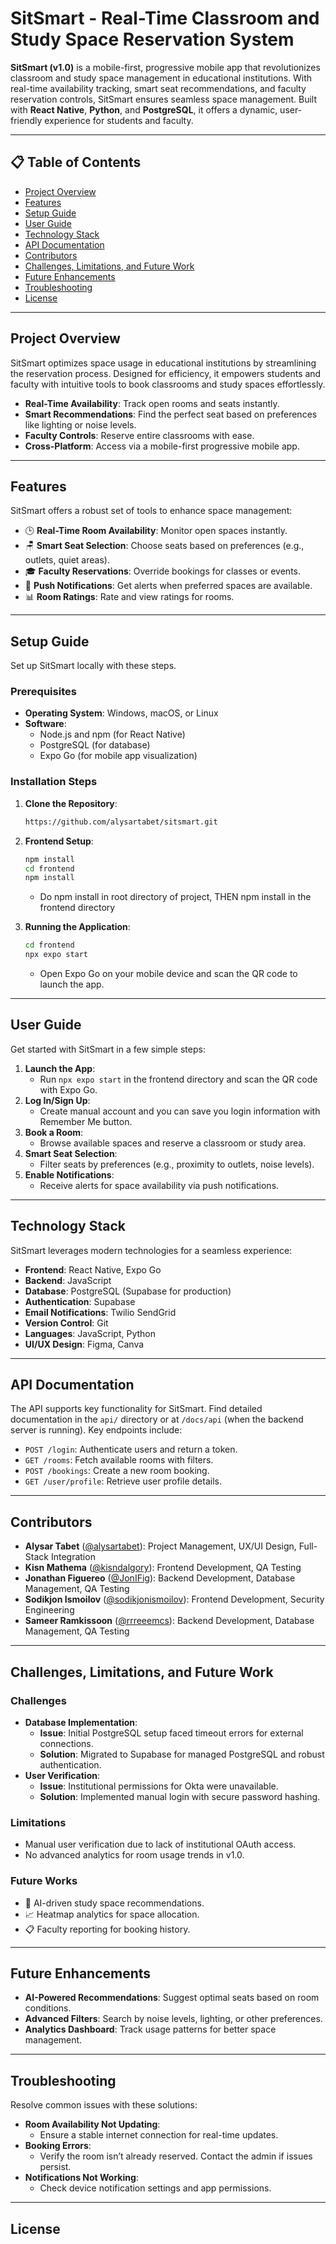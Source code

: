 # SitSmart - Real-Time Classroom and Study Space Reservation System
**SitSmart (v1.0)** is a mobile-first, progressive mobile app that revolutionizes classroom and study space management in educational institutions. With real-time availability tracking, smart seat recommendations, and faculty reservation controls, SitSmart ensures seamless space management. Built with **React Native**, **Python**, and **PostgreSQL**, it offers a dynamic, user-friendly experience for students and faculty.

---

## 📋 Table of Contents
- [Project Overview](#project-overview)
- [Features](#features)
- [Setup Guide](#setup-guide)
- [User Guide](#user-guide)
- [Technology Stack](#technology-stack)
- [API Documentation](#api-documentation)
- [Contributors](#contributors)
- [Challenges, Limitations, and Future Work](#challenges-limitations-and-future-work)
- [Future Enhancements](#future-enhancements)
- [Troubleshooting](#troubleshooting)
- [License](#license)

---

## Project Overview
SitSmart optimizes space usage in educational institutions by streamlining the reservation process. Designed for efficiency, it empowers students and faculty with intuitive tools to book classrooms and study spaces effortlessly.

- **Real-Time Availability**: Track open rooms and seats instantly.
- **Smart Recommendations**: Find the perfect seat based on preferences like lighting or noise levels.
- **Faculty Controls**: Reserve entire classrooms with ease.
- **Cross-Platform**: Access via a mobile-first progressive mobile app.

---

## Features 
SitSmart offers a robust set of tools to enhance space management:

- 🕒 **Real-Time Room Availability**: Monitor open spaces instantly.
- 🪑 **Smart Seat Selection**: Choose seats based on preferences (e.g., outlets, quiet areas).
- 🎓 **Faculty Reservations**: Override bookings for classes or events.
- 📩 **Push Notifications**: Get alerts when preferred spaces are available.
- 📊 **Room Ratings**: Rate and view ratings for rooms.

---

## Setup Guide
Set up SitSmart locally with these steps.

### Prerequisites
- **Operating System**: Windows, macOS, or Linux
- **Software**:
  - Node.js and npm (for React Native)
  - PostgreSQL (for database)
  - Expo Go (for mobile app visualization)

### Installation Steps
1. **Clone the Repository**:
   ```bash
   https://github.com/alysartabet/sitsmart.git
   ```

2. **Frontend Setup**:
   ```bash
   npm install
   cd frontend
   npm install
   ```
   - Do npm install in root directory of project, THEN npm install in the frontend directory

3. **Running the Application**:
   ```bash
   cd frontend
   npx expo start
   ```
   - Open Expo Go on your mobile device and scan the QR code to launch the app.
---

## User Guide
Get started with SitSmart in a few simple steps:

1. **Launch the App**:
   - Run `npx expo start` in the frontend directory and scan the QR code with Expo Go.
2. **Log In/Sign Up**:
   - Create manual account and you can save you login information with Remember Me button.
3. **Book a Room**:
   - Browse available spaces and reserve a classroom or study area.
4. **Smart Seat Selection**:
   - Filter seats by preferences (e.g., proximity to outlets, noise levels).
5. **Enable Notifications**:
   - Receive alerts for space availability via push notifications.

---

## Technology Stack
SitSmart leverages modern technologies for a seamless experience:

- **Frontend**: React Native, Expo Go
- **Backend**: JavaScript
- **Database**: PostgreSQL (Supabase for production)
- **Authentication**: Supabase
- **Email Notifications**: Twilio SendGrid
- **Version Control**: Git
- **Languages**: JavaScript, Python
- **UI/UX Design**: Figma, Canva

---

## API Documentation
The API supports key functionality for SitSmart. Find detailed documentation in the `api/` directory or at `/docs/api` (when the backend server is running). Key endpoints include:

- `POST /login`: Authenticate users and return a token.
- `GET /rooms`: Fetch available rooms with filters.
- `POST /bookings`: Create a new room booking.
- `GET /user/profile`: Retrieve user profile details.

---

## Contributors
- **Alysar Tabet** ([@alysartabet](https://github.com/alysartabet)): Project Management, UX/UI Design, Full-Stack Integration
- **Kisn Mathema** ([@kisndalgory](https://github.com/kisndalgory)): Frontend Development, QA Testing
- **Jonathan Figuereo** ([@JonIFig](https://github.com/JonIFig)): Backend Development, Database Management, QA Testing
- **Sodikjon Ismoilov** ([@sodikjonismoilov](https://github.com/sodikjonismoilov)): Frontend Development, Security Engineering
- **Sameer Ramkissoon** ([@rrreeemcs](https://github.com/rrreeemcs)): Backend Development, Database Management, QA Testing

---

## Challenges, Limitations, and Future Work
### Challenges
- **Database Implementation**:
  - **Issue**: Initial PostgreSQL setup faced timeout errors for external connections.
  - **Solution**: Migrated to Supabase for managed PostgreSQL and robust authentication.
- **User Verification**:
  - **Issue**: Institutional permissions for Okta were unavailable.
  - **Solution**: Implemented manual login with secure password hashing.

### Limitations
- Manual user verification due to lack of institutional OAuth access.
- No advanced analytics for room usage trends in v1.0.

### Future Works
- 🧠 AI-driven study space recommendations.
- 📈 Heatmap analytics for space allocation.
- 📋 Faculty reporting for booking history.

---

## Future Enhancements
- **AI-Powered Recommendations**: Suggest optimal seats based on room conditions.
- **Advanced Filters**: Search by noise levels, lighting, or other preferences.
- **Analytics Dashboard**: Track usage patterns for better space management.

---

## Troubleshooting
Resolve common issues with these solutions:

- **Room Availability Not Updating**:
  - Ensure a stable internet connection for real-time updates.
- **Booking Errors**:
  - Verify the room isn’t already reserved. Contact the admin if issues persist.
- **Notifications Not Working**:
  - Check device notification settings and app permissions.

---

## License


